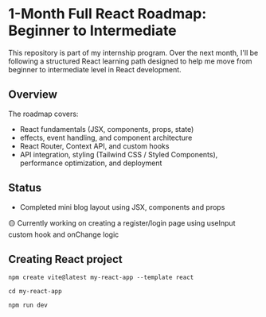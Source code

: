 # 1-Month Full React Roadmap: Beginner to Intermediate

This repository is part of my internship program. Over the next month, I'll be following a structured React learning path designed to help me move from beginner to intermediate level in React development.

## Overview

The roadmap covers:

- React fundamentals (JSX, components, props, state)
- effects, event handling, and component architecture
- React Router, Context API, and custom hooks
- API integration, styling (Tailwind CSS / Styled Components), performance optimization, and deployment

## Status

- Completed mini blog layout using JSX, components and props

🟡 Currently working on creating a register/login page using useInput custom hook and onChange logic

## Creating React project
```
npm create vite@latest my-react-app --template react

cd my-react-app

npm run dev
```